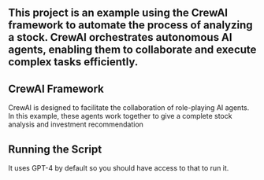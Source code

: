## This project is an example using the CrewAI framework to automate the process of analyzing a stock. CrewAI orchestrates autonomous AI agents, enabling them to collaborate and execute complex tasks efficiently.


## CrewAI Framework
CrewAI is designed to facilitate the collaboration of role-playing AI agents. In this example, these agents work together to give a complete stock analysis and investment recommendation

## Running the Script
It uses GPT-4 by default so you should have access to that to run it.
